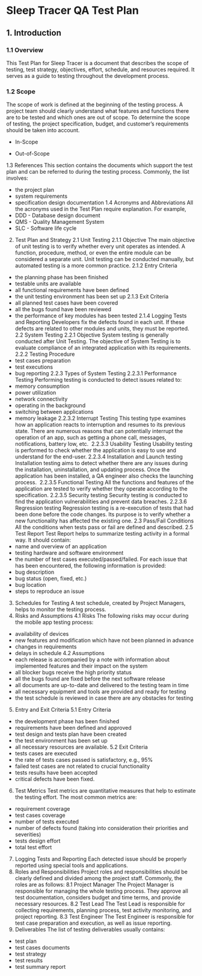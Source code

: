 # Sleep Tracer QA Test Plan

## 1. Introduction
### 1.1 Overview
This Test Plan for Sleep Tracer is a document that describes the scope of testing, test strategy, objectives, effort, schedule, and resources required. It serves as a guide to testing throughout the development process.
### 1.2 Scope
The scope of work is defined at the beginning of the testing process. A project team should clearly understand what features and functions there are to be tested and which ones are out of scope. To determine the scope of testing, the project specification, budget, and customer’s requirements should be taken into account. 
* In-Scope


* Out-of-Scope


1.3 References
This section contains the documents which support the test plan and can be referred to during the testing process. Commonly, the list involves:
* the project plan
* system requirements
* specification design documentation
1.4 Acronyms and Abbreviations
All the acronyms used in the Test Plan require explanation. For example,
* DDD - Database design document
* QMS - Quality Management System
* SLC - Software life cycle
2. Test Plan and Strategy
2.1 Unit Testing
2.1.1 Objective
The main objective of unit testing is to verify whether every unit operates as intended. A function, procedure, method, or even the entire module can be considered a separate unit. Unit testing can be conducted manually, but automated testing is a more common practice.
2.1.2 Entry Criteria
* the planning phase has been finished
* testable units are available
* all functional requirements have been defined
* the unit testing environment has been set up
2.1.3 Exit Criteria
* all planned test cases have been covered
* all the bugs found have been reviewed
* the performance of key modules has been tested
2.1.4 Logging Tests and Reporting
Developers fix the defects found in each unit. If these defects are related to other modules and units, they must be reported.
2.2 System Testing
2.2.1 Objective
System testing is generally conducted after Unit Testing. The objective of System Testing is to evaluate compliance of an integrated application with its requirements. 
2.2.2 Testing Procedure
* test cases preparation
* test executions
* bug reporting
2.2.3 Types of System Testing
2.2.3.1 Performance Testing
Performing testing is conducted to detect issues related to:
* memory consumption
* power utilization
* network connectivity
* operating in the background
* switching between applications
* memory leakage
2.2.3.2 Interrupt Testing
This testing type examines how an application reacts to interruption and resumes to its previous state. There are numerous reasons that can potentially interrupt the operation of an app, such as getting a phone call, messages, notifications, battery low, etc. 
2.2.3.3 Usability Testing
Usability testing is performed to check whether the application is easy to use and understand for the end-user.
2.2.3.4 Installation and Launch testing
Installation testing aims to detect whether there are any issues during the installation, uninstallation, and updating process. Once the application has been installed, a QA engineer also checks the launching process. 
2.2.3.5 Functional Testing
All the functions and features of the application are tested to verify whether they operate according to the specification.
2.2.3.5 Security testing
Security testing is conducted to find the application vulnerabilities and prevent data breaches.
2.2.3.6 Regression testing
Regression testing is a re-execution of tests that had been done before the code changes. Its purpose is to verify whether a new functionality has affected the existing one.
2.3 Pass/Fail Conditions
All the conditions when tests pass or fail are defined and described.
2.5 Test Report
Test Report helps to summarize testing activity in a formal way. It should contain:
* name and overview of an application
* testing hardware and software environment
* the number of test cases executed/passed/failed.
For each issue that has been encountered, the following information is provided:
* bug description
* bug status (open, fixed, etc.)
* bug location
* steps to reproduce an issue
3. Schedules for Testing
A test schedule, created by Project Managers, helps to monitor the testing process.
4. Risks and Assumptions
4.1 Risks
The following risks may occur during the mobile app testing process:
* availability of devices
* new features and modification which have not been planned in advance
* changes in requirements
* delays in schedule
4.2 Assumptions
* each release is accompanied by a note with information about implemented features and their impact on the system
* all blocker bugs receive the high priority status
* all the bugs found are fixed before the next software release
* all documents are up-to-date and delivered to the testing team in time
* all necessary equipment and tools are provided and ready for testing
* the test schedule is reviewed in case there are any obstacles for testing 
5. Entry and Exit Criteria
5.1 Entry Criteria
* the development phase has been finished
* requirements have been defined and approved
* test design and tests plan have been created
* the test environment has been set up
* all necessary resources are available.
5.2 Exit Criteria
* tests cases are executed
* the rate of tests cases passed is satisfactory, e.g., 95%
* failed test cases are not related to crucial functionality
* tests results have been accepted
* critical defects have been fixed.
6. Test Metrics
Test metrics are quantitative measures that help to estimate the testing effort. The most common metrics are:
* requirement coverage
* test cases coverage
* number of tests executed
* number of defects found (taking into consideration their priorities and severities)
* tests design effort
* total test effort
7. Logging Tests and Reporting
Each detected issue should be properly reported using special tools and applications.
8. Roles and Responsibilities
Project roles and responsibilities should be clearly defined and divided among the project staff. Commonly, the roles are as follows:
8.1 Project Manager
The Project Manager is responsible for managing the whole testing process. They approve all test documentation, considers budget and time terms, and provide necessary resources.
8.2 Test Lead
The Test Lead is responsible for collecting requirements, planning process, test activity monitoring, and project reporting.
8.3 Test Engineer
The Test Engineer is responsible for test case preparation and execution, as well as issue reporting.
9. Deliverables
The list of testing deliverables usually contains:
* test plan
* test cases documents
* test strategy
* test results
* test summary report

